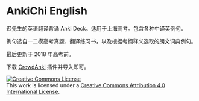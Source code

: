 # AnkiChi English

迟先生的英语翻译背诵 Anki Deck。适用于上海高考。包含各种中译英例句。

例句选自一二模高考真题、翻译练习书，以及根据考纲释义选取的朗文词典例句。

最后更新于 2018 年高考前。

下载 [CrowdAnki](https://ankiweb.net/shared/info/1788670778) 插件并导入即可。

<a rel="license" href="http://creativecommons.org/licenses/by/4.0/"><img alt="Creative Commons License" style="border-width:0" src="https://i.creativecommons.org/l/by/4.0/88x31.png" /></a><br />This work is licensed under a <a rel="license" href="http://creativecommons.org/licenses/by/4.0/">Creative Commons Attribution 4.0 International License</a>.
